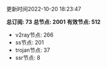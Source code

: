 更新时间2022-10-20 18:23:47

**总订阅: 73**
**总节点: 2001**
**有效节点: 512**
- v2ray节点: 266
- ss节点: 201
- trojan节点: 37
- ssr节点: 8
